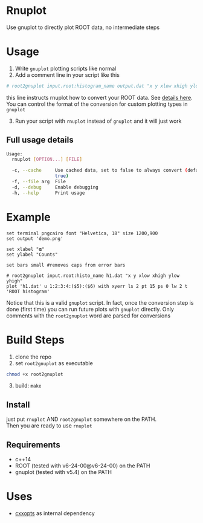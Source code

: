 # Rnuplot
Use gnuplot to directly plot ROOT data, no intermediate steps

# Usage
1. Write `gnuplot` plotting scripts like normal
2. Add a comment line in your script like this
```bash
# root2gnuplot input.root:histogram_name output.dat "x y xlow xhigh ylow yhigh"
```
this line instructs rnuplot how to convert your ROOT data. See [details here](https://github.com/jdbrice/root2gnuplot).
You can control the format of the conversion for custom plotting types in `gnuplot`

3. Run your script with `rnuplot` instead of `gnuplot` and it will just work

## Full usage details
```bash
Usage:
  rnuplot [OPTION...] [FILE]

  -c, --cache     Use cached data, set to false to always convert (default:
                  true)
  -f, --file arg  File
  -d, --debug     Enable debugging
  -h, --help      Print usage
```

# Example
```gnuplot
set terminal pngcairo font "Helvetica, 18" size 1200,900 
set output 'demo.png'

set xlabel "𝛂" 
set ylabel "Counts"

set bars small #removes caps from error bars

# root2gnuplot input.root:histo_name h1.dat "x y xlow xhigh ylow yhigh"
plot 'h1.dat' u 1:2:3:4:($5):($6) with xyerr ls 2 pt 15 ps 0 lw 2 t 'ROOT histogram'
```

Notice that this is a valid `gnuplot` script. In fact, once the conversion step is done (first time) you can run future plots with `gnuplot` directly.
Only comments with the `root2gnuplot` word are parsed for conversions

# Build Steps

1. clone the repo
2. set `root2gnuplot` as executable
```bash
chmod +x root2gnuplot
```
3. build: `make`

## Install
just put `rnuplot` AND `root2gnuplot` somewhere on the PATH.  
Then you are ready to use `rnuplot`

## Requirements
- c++14
- ROOT (tested with v6-24-00@v6-24-00) on the PATH
- gnuplot (tested with v5.4) on the PATH

# Uses
- [cxxopts](https://github.com/jarro2783/cxxopts) as internal dependency

